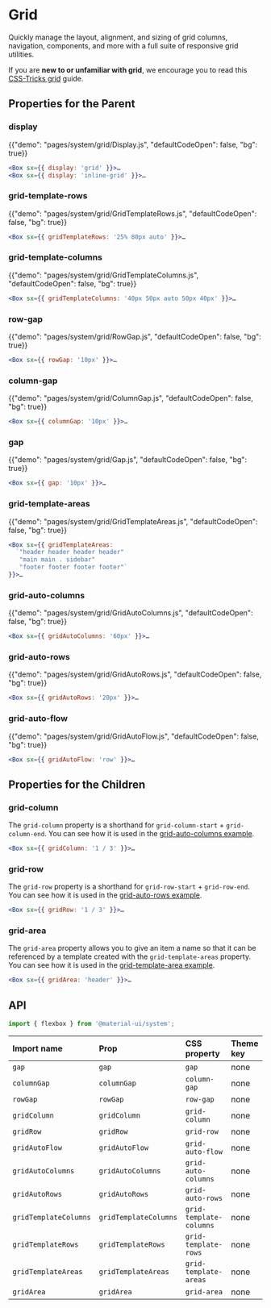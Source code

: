 # Grid

<p class="description">Quickly manage the layout, alignment, and sizing of grid columns, navigation, components, and more with a full suite of responsive grid utilities.</p>

If you are **new to or unfamiliar with grid**, we encourage you to read this [CSS-Tricks grid](https://css-tricks.com/snippets/css/complete-guide-grid/) guide.

## Properties for the Parent

### display

{{"demo": "pages/system/grid/Display.js", "defaultCodeOpen": false, "bg": true}}

```jsx
<Box sx={{ display: 'grid' }}>…
<Box sx={{ display: 'inline-grid' }}>…
```

### grid-template-rows

{{"demo": "pages/system/grid/GridTemplateRows.js", "defaultCodeOpen": false, "bg": true}}

```jsx
<Box sx={{ gridTemplateRows: '25% 80px auto' }}>…
```

### grid-template-columns

{{"demo": "pages/system/grid/GridTemplateColumns.js", "defaultCodeOpen": false, "bg": true}}

```jsx
<Box sx={{ gridTemplateColumns: '40px 50px auto 50px 40px' }}>…
```

### row-gap

{{"demo": "pages/system/grid/RowGap.js", "defaultCodeOpen": false, "bg": true}}

```jsx
<Box sx={{ rowGap: '10px' }}>…
```

### column-gap

{{"demo": "pages/system/grid/ColumnGap.js", "defaultCodeOpen": false, "bg": true}}

```jsx
<Box sx={{ columnGap: '10px' }}>…
```

### gap

{{"demo": "pages/system/grid/Gap.js", "defaultCodeOpen": false, "bg": true}}

```jsx
<Box sx={{ gap: '10px' }}>…
```

### grid-template-areas

{{"demo": "pages/system/grid/GridTemplateAreas.js", "defaultCodeOpen": false, "bg": true}}

```jsx
<Box sx={{ gridTemplateAreas:
  `"header header header header"
   "main main . sidebar"
   "footer footer footer footer"`
}}>…
```

### grid-auto-columns

{{"demo": "pages/system/grid/GridAutoColumns.js", "defaultCodeOpen": false, "bg": true}}

```jsx
<Box sx={{ gridAutoColumns: '60px' }}>…
```

### grid-auto-rows

{{"demo": "pages/system/grid/GridAutoRows.js", "defaultCodeOpen": false, "bg": true}}

```jsx
<Box sx={{ gridAutoRows: '20px' }}>…
```

### grid-auto-flow

{{"demo": "pages/system/grid/GridAutoFlow.js", "defaultCodeOpen": false, "bg": true}}

```jsx
<Box sx={{ gridAutoFlow: 'row' }}>…
```

## Properties for the Children

### grid-column

The `grid-column` property is a shorthand for `grid-column-start` + `grid-column-end`. You can see how it is used in the [grid-auto-columns example](/system/grid/#grid-auto-columns).

```jsx
<Box sx={{ gridColumn: '1 / 3' }}>…
```

### grid-row

The `grid-row` property is a shorthand for `grid-row-start` + `grid-row-end`. You can see how it is used in the [grid-auto-rows example](/system/grid/#grid-auto-rows).

```jsx
<Box sx={{ gridRow: '1 / 3' }}>…
```

### grid-area

The `grid-area` property allows you to give an item a name so that it can be referenced by a template created with the `grid-template-areas` property. You can see how it is used in the [grid-template-area example](/system/grid/#grid-template-areas).

```jsx
<Box sx={{ gridArea: 'header' }}>…
```

## API

```js
import { flexbox } from '@material-ui/system';
```

| Import name           | Prop                  | CSS property            | Theme key |
| :-------------------- | :-------------------- | :---------------------- | :-------- |
| `gap`                 | `gap`                 | `gap`                   | none      |
| `columnGap`           | `columnGap`           | `column-gap`            | none      |
| `rowGap`              | `rowGap`              | `row-gap`               | none      |
| `gridColumn`          | `gridColumn`          | `grid-column`           | none      |
| `gridRow`             | `gridRow`             | `grid-row`              | none      |
| `gridAutoFlow`        | `gridAutoFlow`        | `grid-auto-flow`        | none      |
| `gridAutoColumns`     | `gridAutoColumns`     | `grid-auto-columns`     | none      |
| `gridAutoRows`        | `gridAutoRows`        | `grid-auto-rows`        | none      |
| `gridTemplateColumns` | `gridTemplateColumns` | `grid-template-columns` | none      |
| `gridTemplateRows`    | `gridTemplateRows`    | `grid-template-rows`    | none      |
| `gridTemplateAreas`   | `gridTemplateAreas`   | `grid-template-areas`   | none      |
| `gridArea`            | `gridArea`            | `grid-area`             | none      |
